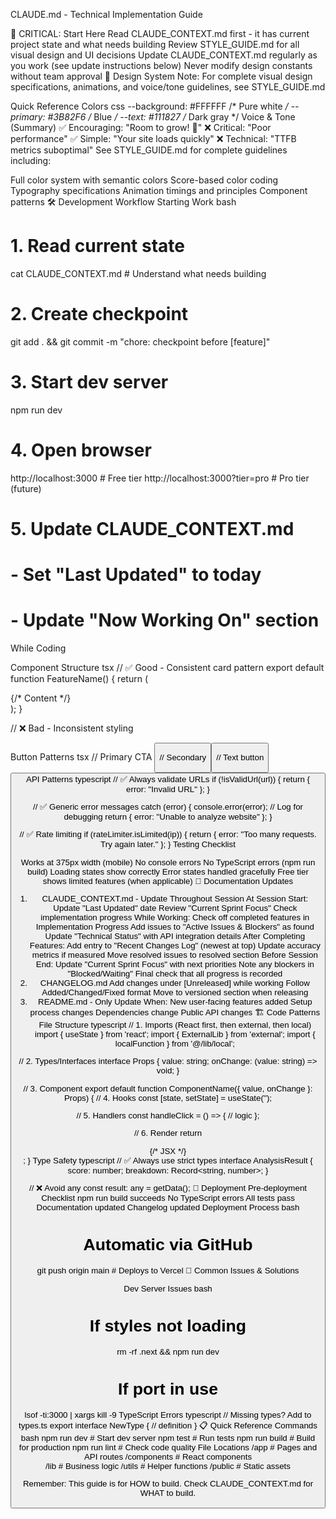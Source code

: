 CLAUDE.md - Technical Implementation Guide
<!-- CLAUDE CODE: This file contains HOW to build. For WHAT to build, see CLAUDE_CONTEXT.md -->
🚨 CRITICAL: Start Here
Read CLAUDE_CONTEXT.md first - it has current project state and what needs building
Review STYLE_GUIDE.md for all visual design and UI decisions
Update CLAUDE_CONTEXT.md regularly as you work (see update instructions below)
Never modify design constants without team approval
🎨 Design System
Note: For complete visual design specifications, animations, and voice/tone guidelines, see STYLE_GUIDE.md

Quick Reference Colors
css
--background: #FFFFFF  /* Pure white */
--primary: #3B82F6    /* Blue */
--text: #111827       /* Dark gray */
Voice & Tone (Summary)
✅ Encouraging: "Room to grow! 🌱"
❌ Critical: "Poor performance"
✅ Simple: "Your site loads quickly"
❌ Technical: "TTFB metrics suboptimal"
See STYLE_GUIDE.md for complete guidelines including:

Full color system with semantic colors
Score-based color coding
Typography specifications
Animation timings and principles
Component patterns
🛠️ Development Workflow
Starting Work
bash
# 1. Read current state
cat CLAUDE_CONTEXT.md  # Understand what needs building

# 2. Create checkpoint
git add . && git commit -m "chore: checkpoint before [feature]"

# 3. Start dev server
npm run dev

# 4. Open browser
http://localhost:3000       # Free tier
http://localhost:3000?tier=pro  # Pro tier (future)

# 5. Update CLAUDE_CONTEXT.md
# - Set "Last Updated" to today
# - Update "Now Working On" section
While Coding
<!-- CLAUDE CODE: Follow these patterns -->
Component Structure
tsx
// ✅ Good - Consistent card pattern
export default function FeatureName() {
  return (
    <div className="bg-white rounded-lg border border-gray-200 shadow-sm p-6">
      {/* Content */}
    </div>
  );
}

// ❌ Bad - Inconsistent styling
<div className="bg-gray-50 rounded-xl shadow-lg p-4">
Button Patterns
tsx
// Primary CTA
<button className="bg-blue-600 text-white px-6 py-3 rounded-lg hover:bg-blue-700">

// Secondary
<button className="bg-gray-100 text-gray-700 px-6 py-3 rounded-lg hover:bg-gray-200">

// Text button
<button className="text-blue-600 hover:text-blue-700 underline">
API Patterns
typescript
// ✅ Always validate URLs
if (!isValidUrl(url)) {
  return { error: "Invalid URL" };
}

// ✅ Generic error messages
catch (error) {
  console.error(error); // Log for debugging
  return { error: "Unable to analyze website" };
}

// ✅ Rate limiting
if (rateLimiter.isLimited(ip)) {
  return { error: "Too many requests. Try again later." };
}
Testing Checklist
<!-- CLAUDE CODE: Check these before marking feature complete -->
 Works at 375px width (mobile)
 No console errors
 No TypeScript errors (npm run build)
 Loading states show correctly
 Error states handled gracefully
 Free tier shows limited features (when applicable)
📝 Documentation Updates
<!-- CLAUDE CODE: Update these files when making changes -->
1. CLAUDE_CONTEXT.md - Update Throughout Session
At Session Start:
Update "Last Updated" date
Review "Current Sprint Focus"
Check implementation progress
While Working:
Check off completed features in Implementation Progress
Add issues to "Active Issues & Blockers" as found
Update "Technical Status" with API integration details
After Completing Features:
Add entry to "Recent Changes Log" (newest at top)
Update accuracy metrics if measured
Move resolved issues to resolved section
Before Session End:
Update "Current Sprint Focus" with next priorities
Note any blockers in "Blocked/Waiting"
Final check that all progress is recorded
2. CHANGELOG.md
Add changes under [Unreleased] while working
Follow Added/Changed/Fixed format
Move to versioned section when releasing
3. README.md - Only Update When:
New user-facing features added
Setup process changes
Dependencies change
Public API changes
🏗️ Code Patterns
File Structure
typescript
// 1. Imports (React first, then external, then local)
import { useState } from 'react';
import { ExternalLib } from 'external';
import { localFunction } from '@/lib/local';

// 2. Types/Interfaces
interface Props {
  value: string;
  onChange: (value: string) => void;
}

// 3. Component
export default function ComponentName({ value, onChange }: Props) {
  // 4. Hooks
  const [state, setState] = useState('');
  
  // 5. Handlers
  const handleClick = () => {
    // logic
  };
  
  // 6. Render
  return <div>{/* JSX */}</div>;
}
Type Safety
typescript
// ✅ Always use strict types
interface AnalysisResult {
  score: number;
  breakdown: Record<string, number>;
}

// ❌ Avoid any
const result: any = getData();
🚀 Deployment
Pre-deployment Checklist
 npm run build succeeds
 No TypeScript errors
 All tests pass
 Documentation updated
 Changelog updated
Deployment Process
bash
# Automatic via GitHub
git push origin main  # Deploys to Vercel
🐛 Common Issues & Solutions
<!-- CLAUDE CODE: Add solutions as you encounter issues -->
Dev Server Issues
bash
# If styles not loading
rm -rf .next && npm run dev

# If port in use
lsof -ti:3000 | xargs kill -9
TypeScript Errors
typescript
// Missing types? Add to types.ts
export interface NewType {
  // definition
}
📋 Quick Reference
Commands
bash
npm run dev      # Start dev server
npm test         # Run tests
npm run build    # Build for production
npm run lint     # Check code quality
File Locations
/app              # Pages and API routes
/components       # React components  
/lib              # Business logic
/utils            # Helper functions
/public           # Static assets
<!-- CLAUDE CODE: Add new patterns and learnings as you discover them -->
Remember: This guide is for HOW to build. Check CLAUDE_CONTEXT.md for WHAT to build.

